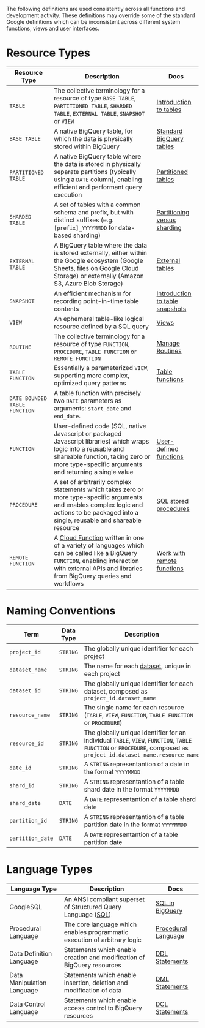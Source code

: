 The following definitions are used consistently across all functions and development activity.  These definitions may override some of the standard Google definitions which can be inconsistent across different system functions, views and user interfaces.

# Resource Types
Resource Type <div style="width:80px"></div> | Description | Docs <div style="width:80px"></div>
--- | --- | ---
`TABLE` | The collective terminology for a resource of type `BASE TABLE`, `PARTITIONED TABLE`, `SHARDED TABLE`, `EXTERNAL TABLE`, `SNAPSHOT` or `VIEW` | [Introduction to tables](https://cloud.google.com/bigquery/docs/tables-intro)
`BASE TABLE` | A native BigQuery table, for which the data is physically stored within BigQuery | [Standard BigQuery tables](https://cloud.google.com/bigquery/docs/tables-intro#standard_tables)
`PARTITIONED TABLE` | A native BigQuery table where the data is stored in physically separate partitions (typically using a `DATE` column), enabling efficient and performant query execution | [Partitioned tables](https://cloud.google.com/bigquery/docs/partitioned-tables)
`SHARDED TABLE` | A set of tables with a common schema and prefix, but with distinct suffixes (e.g. `[prefix]_YYYYMMDD` for date-based sharding) | [Partitioning versus sharding](https://cloud.google.com/bigquery/docs/partitioned-tables#dt_partition_shard)
`EXTERNAL TABLE` | A BigQuery table where the data is stored externally, either within the Google ecosystem (Google Sheets, files on Google Cloud Storage) or externally (Amazon S3, Azure Blob Storage) | [External tables](https://cloud.google.com/bigquery/docs/tables-intro#external_tables)
`SNAPSHOT` | An efficient mechanism for recording point-in-time table contents | [Introduction to table snapshots](https://cloud.google.com/bigquery/docs/table-snapshots-intro)
`VIEW` | An ephemeral table-like logical resource defined by a SQL query | [Views](https://cloud.google.com/bigquery/docs/tables-intro#views)
`ROUTINE` | The collective terminology for a resource of type `FUNCTION`, `PROCEDURE`, `TABLE FUNCTION` or `REMOTE FUNCTION` | [Manage Routines](https://cloud.google.com/bigquery/docs/routines)
`TABLE FUNCTION` | Essentially a parameterized `VIEW`, supporting more complex, optimized query patterns | [Table functions](https://cloud.google.com/bigquery/docs/table-functions)
`DATE BOUNDED TABLE FUNCTION` | A table function with precisely two `DATE` parameters as arguments: `start_date` and ` end_date`.
`FUNCTION` | User-defined code (SQL, native Javascript or packaged Javascript libraries) which wraps logic into a reusable and shareable function, taking zero or more type-specific arguments and returning a single value | [User-defined functions](https://cloud.google.com/bigquery/docs/user-defined-functions)
`PROCEDURE` | A set of arbitrarily complex statements which takes zero or more type-specific arguments and enables complex logic and actions to be packaged into a single, reusable and shareable resource | [SQL stored procedures](https://cloud.google.com/bigquery/docs/procedures)
`REMOTE FUNCTION` | A [Cloud Function](https://cloud.google.com/functions/) written in one of a variety of languages which can be called like a BigQuery `FUNCTION`, enabling interaction with external APIs and libraries from BigQuery queries and workflows | [Work with remote functions](https://cloud.google.com/bigquery/docs/remote-functions)

# Naming Conventions
Term <div style="width:110px"></div> | Data Type | Description 
--- | --- | --- 
`project_id` | `STRING` | The globally unique identifier for each [project](https://cloud.google.com/resource-manager/docs/creating-managing-projects)
`dataset_name` | `STRING` | The name for each [dataset](https://cloud.google.com/bigquery/docs/datasets), unique in each project
`dataset_id` | `STRING` | The globally unique identifier for each dataset, composed as `project_id.dataset_name`
`resource_name`  | `STRING` | The single name for each resource (`TABLE`, `VIEW`, `FUNCTION`, `TABLE FUNCTION` or `PROCEDURE`)
`resource_id` | `STRING` | The globally unique identifier for an individual `TABLE`, `VIEW`, `FUNCTION`, `TABLE FUNCTION` or `PROCEDURE`, composed as `project_id.dataset_name.resource_name`
`date_id` | `STRING` | A `STRING` representantion of a date in the format `YYYYMMDD`
`shard_id` | `STRING` |  A `STRING` representantion of a table shard date in the format `YYYYMMDD`
`shard_date` | `DATE` |  A `DATE` representantion of a table shard date
`partition_id` | `STRING` |  A `STRING` representantion of a table partition date in the format `YYYYMMDD`
`partition_date` | `DATE` |  A `DATE` representantion of a table partition date


# Language Types
Language Type <div style="width:80"></div> | Description | Docs <div style="width:80px"></div>
--- | --- | ---
GoogleSQL | An ANSI compliant superset of Structured Query Language ([SQL](https://en.wikipedia.org/wiki/SQL))| [SQL in BigQuery](https://cloud.google.com/bigquery/docs/introduction-sql)
Procedural Language | The core language which enables programmatic execution of arbitrary logic | [Procedural Language](https://cloud.google.com/bigquery/docs/reference/standard-sql/procedural-language)
Data Definition Language | Statements which enable creation and modification of BigQuery resources | [DDL Statements](https://cloud.google.com/bigquery/docs/reference/standard-sql/data-definition-language)
Data Manipulation Language | Statements which enable insertion, deletion and modification of data | [DML Statements](https://cloud.google.com/bigquery/docs/reference/standard-sql/dml-syntax)
Data Control Language | Statements which enable access control to BigQuery resources | [DCL Statements](https://cloud.google.com/bigquery/docs/reference/standard-sql/data-control-language)